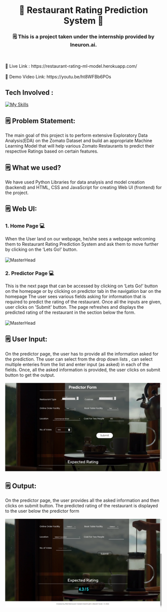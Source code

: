 <h1 align="center"> 👋 Restaurant Rating Prediction System 👋</h1>
<h3 align="center">🗒 This is a project taken under the internship provided by Ineuron.ai.</h3>
<br><br>
🔗 Live Link : https://restaurant-rating-ml-model.herokuapp.com/  <br>
<br>
🔗 Demo Video Link: https://youtu.be/ht8WFBb6POs 

## Tech Involved :
[![My Skills](https://skills.thijs.gg/icons?i=python,flask,html,css,js,vscode,git,github,heroku&theme=light)](https://skills.thijs.gg)

## 🗒 Problem Statement:<br>

The main goal of this project is to perform extensive Exploratory Data Analysis(EDA) on
the Zomato Dataset and build an appropriate Machine Learning Model that will help
various Zomato Restaurants to predict their respective Ratings based on certain
features.
## 🗒 What we used? <br>
We have used Python Libraries for data analysis and model creation (backend) and HTML, CSS and JavaScript for creating Web UI (frontend) for the project.

## 🗒 Web UI: <br>

### 1. Home Page 💻<br>
When the User land on our webpage, he/she sees a webpage welcoming them to Restaurant Rating Prediction System and ask them to move further by clicking on the ‘Lets Go!’ button.
<br><br>
![MasterHead](https://github.com/RitikRatnawat/Restaurant-Rating-Prediction/blob/d1c54a8d739a84ddde3be92c3d5a8d97894475c1/static/images/readme_imgs/des1.gif)
<br>
### 2. Predictor Page 💻<br>
This is the next page that can be accessed by clicking on ‘Lets Go!’ button on the homepage or by clicking on predictor tab in the navigation bar on the homepage The user sees various fields asking for information that is required to predict the rating of the restaurant. Once all the inputs are given, user clicks on 'Submit' button. The page refreshes and displays the predicted rating of the restaurant in the section below the form.<br>
<br>
![MasterHead](https://github.com/RitikRatnawat/Restaurant-Rating-Prediction/blob/d1c54a8d739a84ddde3be92c3d5a8d97894475c1/static/images/readme_imgs/des2.gif)
<br>
          
 ## 🗒 User Input: <br>
 On the predictor page, the user has to provide all the information asked for the prediction. The user can select from the drop down lists , can select multiple enteries from the list and enter input (as asked) in each of the fields. Once, all the asked information is provided, the user clicks on submit button to get the output.<br>
 <br>
 <img alt = "user_input.png" src = "https://github.com/RitikRatnawat/Restaurant-Rating-Prediction/blob/d1c54a8d739a84ddde3be92c3d5a8d97894475c1/static/images/readme_imgs/userinput.png">
<br>
## 🗒 Output: <br>
On the predictor page, the user provides all the asked information and then clicks on submit button. The predicted rating  of the restaurant is displayed to the user below the predictor form <br><br>
<img alt = "user_output.png" src = "https://github.com/RitikRatnawat/Restaurant-Rating-Prediction/blob/d1c54a8d739a84ddde3be92c3d5a8d97894475c1/static/images/readme_imgs/useroutput.png">
